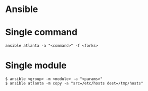 Ansible
=======

# Single command

    ansible atlanta -a "<command>" -f <forks>

# Single module

    $ ansible <group> -m <module> -a "<params>"
    $ ansible atlanta -m copy -a "src=/etc/hosts dest=/tmp/hosts"